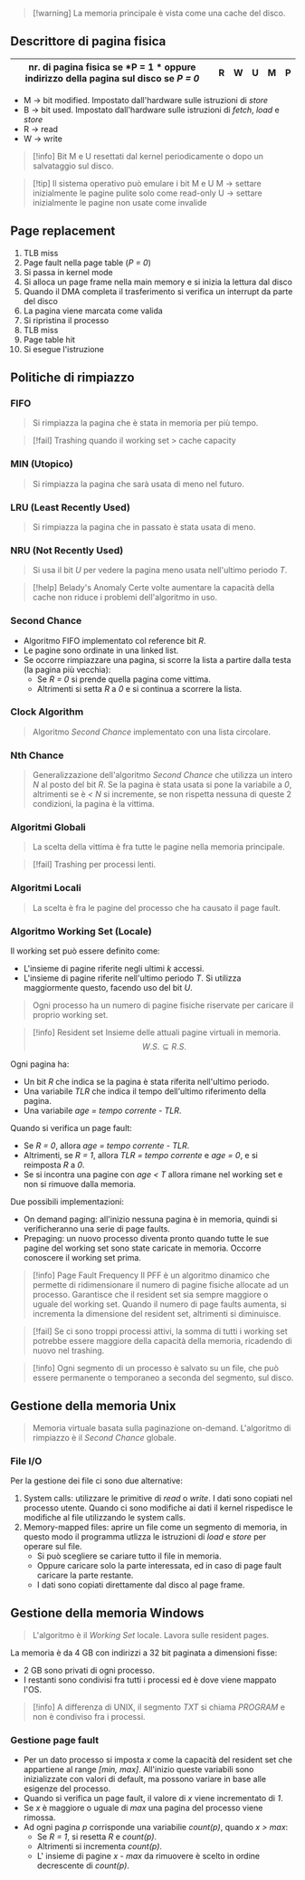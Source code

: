 > [!warning] La memoria principale è vista come una cache del disco.

## Descrittore di pagina fisica
|nr. di pagina fisica se *P = 1 * oppure indirizzo della pagina sul disco se *P = 0*| R | W | U |M | P|
|-|-|-|--|-|-|

- M -> bit modified. Impostato dall'hardware sulle istruzioni di *store*
- B -> bit used. Impostato dall'hardware sulle istruzioni di *fetch*, *load* e *store*
- R -> read
- W -> write

> [!info] Bit M e U resettati dal kernel periodicamente o dopo un salvataggio sul disco.

>[!tip] Il sistema operativo può emulare i bit M e U
> M -> settare inizialmente le pagine pulite solo come read-only
> U -> settare inizialmente le pagine non usate come invalide

## Page replacement
1. TLB miss
2. Page fault nella page table (*P = 0*)
3. Si passa in kernel mode
4. Si alloca un page frame nella main memory e si inizia la lettura dal disco
5. Quando il DMA completa il trasferimento si verifica un interrupt da parte del disco
6. La pagina viene marcata come valida
7. Si ripristina il processo
8. TLB miss
9. Page table hit
10. Si esegue l'istruzione

## Politiche di rimpiazzo

### FIFO
> Si rimpiazza la pagina che è stata in memoria per più tempo.

>[!fail] Trashing quando il working set > cache capacity

### MIN (Utopico)
> Si rimpiazza la pagina che sarà usata di meno nel futuro.

### LRU (Least Recently Used)
> Si rimpiazza la pagina che in passato è stata usata di meno.

### NRU (Not Recently Used)
> Si usa il bit *U* per vedere la pagina meno usata nell'ultimo periodo *T*.

>[!help] Belady's Anomaly
> Certe volte aumentare la capacità della cache non riduce i problemi dell'algoritmo in uso.

### Second Chance
- Algoritmo FIFO implementato col reference bit *R*.
- Le pagine sono ordinate in una linked list.
- Se occorre rimpiazzare una pagina, si scorre la lista a partire dalla testa (la pagina più vecchia):
	- Se *R = 0* si prende quella pagina come vittima.
	- Altrimenti si setta *R* a *0* e si continua a scorrere la lista.

### Clock Algorithm
> Algoritmo *Second Chance* implementato con una lista circolare.

### Nth Chance
> Generalizzazione dell'algoritmo *Second Chance* che utilizza un intero *N* al posto del bit *R*.
> Se la pagina è stata usata si pone la variabile a *0*, altrimenti se è *< N* si incremente, se non rispetta nessuna di queste 2 condizioni, la pagina è la vittima.

### Algoritmi Globali
> La scelta della vittima è fra tutte le pagine nella memoria principale.

>[!fail] Trashing per processi lenti.

### Algoritmi Locali
> La scelta è fra le pagine del processo che ha causato il page fault.

### Algoritmo Working Set (Locale)
Il working set può essere definito come:
- L'insieme di pagine riferite negli ultimi *k* accessi.
- L'insieme di pagine riferite nell'ultimo periodo *T*. Si utilizza maggiormente questo, facendo uso del bit *U*.

> Ogni processo ha un numero di pagine fisiche riservate per caricare il proprio working set.

>[!info] Resident set
>Insieme delle attuali pagine virtuali in memoria. $$W.S. \subseteq R.S.$$

Ogni pagina ha:
- Un bit *R* che indica se la pagina è stata riferita nell'ultimo periodo.
- Una variabile *TLR* che indica il tempo dell'ultimo riferimento della pagina.
- Una variabile *age = tempo corrente - TLR*.

Quando si verifica un page fault:
- Se *R = 0*, allora *age = tempo corrente - TLR*.
- Altrimenti, se *R = 1*, allora *TLR = tempo corrente* e *age = 0*, e si reimposta *R* a *0*.
- Se si incontra una pagine con *age < T* allora rimane nel working set e non si rimuove dalla memoria.

Due possibili implementazioni:
- On demand paging: all'inizio nessuna pagina è in memoria, quindi si verificheranno una serie di page faults.
- Prepaging: un nuovo processo diventa pronto quando tutte le sue pagine del working set sono state caricate in memoria. Occorre conoscere il working set prima.

> [!info] Page Fault Frequency
> Il PFF è un algoritmo dinamico che permette di ridimensionare il numero di pagine fisiche allocate ad un processo. Garantisce che il resident set sia sempre maggiore o uguale del working set. Quando il numero di page faults aumenta, si incrementa la dimensione del resident set, altrimenti si diminuisce.

> [!fail] Se ci sono troppi processi attivi, la somma di tutti i working set potrebbe essere maggiore della capacità della memoria, ricadendo di nuovo nel trashing.

>[!info] Ogni segmento di un processo è salvato su un file, che può essere permanente o temporaneo a seconda del segmento, sul disco.

## Gestione della memoria Unix
> Memoria virtuale basata sulla paginazione on-demand.
> L'algoritmo di rimpiazzo è il *Second Chance* globale.

### File I/O
Per la gestione dei file ci sono due alternative:
1. System calls: utilizzare le primitive di *read* o *write*. I dati sono copiati nel processo utente. Quando ci sono modifiche ai dati il kernel rispedisce le modifiche al file utilizzando le system calls.
2. Memory-mapped files: aprire un file come un segmento di memoria, in questo modo il programma utlizza le istruzioni di *load* e *store* per operare sul file.
	- Si può scegliere se cariare tutto il file in memoria.
	- Oppure caricare solo la parte interessata, ed in caso di page fault caricare la parte restante.
	- I dati sono copiati direttamente dal disco al page frame.

## Gestione della memoria Windows
> L'algoritmo è il *Working Set* locale.
> Lavora sulle resident pages.

La memoria è da 4 GB con indirizzi a 32 bit paginata a dimensioni fisse:
- 2 GB sono privati di ogni processo.
- I restanti sono condivisi fra tutti i processi ed è dove viene mappato l'OS.

>[!info] A differenza di UNIX, il segmento *TXT* si chiama *PROGRAM* e non è condiviso fra i processi.

### Gestione page fault
- Per un dato processo si imposta *x* come la capacità del resident set che appartiene al range *\[min, max\]*.  All'inizio queste variabili sono inizializzate con valori di default, ma possono variare in base alle esigenze del processo. 
- Quando si verifica un page fault, il valore di *x* viene incrementato di *1*.
- Se *x* è maggiore o uguale di *max* una pagina del processo viene rimossa.
- Ad ogni pagina *p* corrisponde una variabilie *count(p)*, quando *x > max*:
	- Se *R = 1*, si resetta *R* e *count(p)*.
	- Altrimenti si incrementa *count(p)*.
	- L' insieme di pagine *x - max* da rimuovere è scelto in ordine decrescente di *count(p)*.